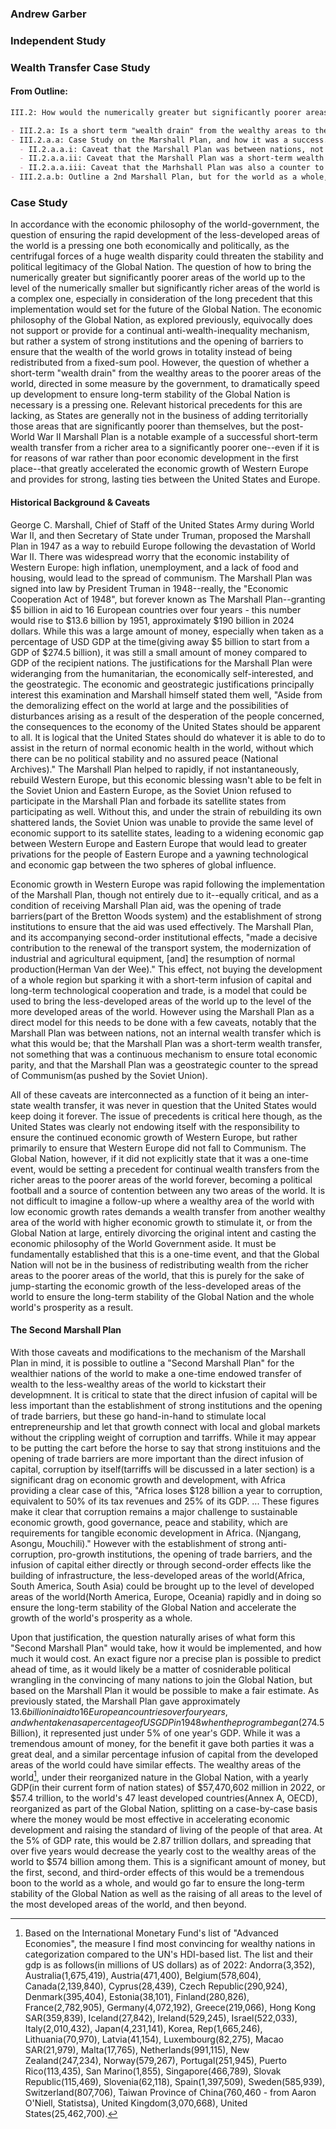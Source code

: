 ### Andrew Garber

### Independent Study

### Wealth Transfer Case Study

#### From Outline:

```markdown
III.2: How would the numerically greater but significantly poorer areas of the world be brought up to the level of the numerically smaller but significantly richer areas of the world?

- III.2.a: Is a short term "wealth drain" from the wealthy areas to the poorer areas of the world, directed in some measure by the government, to dramatically speed up development to ensure long-term stability of the Global Nation necessary? At what scale should this take place? [Must link back to III.1.a, and the economic philosophy of the Global Nation to ensure consistency]
- III.2.a.a: Case Study on the Marshall Plan, and how it was a success.
  - II.2.a.a.i: Caveat that the Marshall Plan was between nations, not an internal wealth transfer which is what this would be.
  - II.2.a.a.ii: Caveat that the Marshall Plan was a short-term wealth transfer, not something that was a continuous mechanism of wealth transfer.
  - II.2.a.a.iii: Caveat that the Marhshall Plan was also a counter to the Soviet Union, and not just a humanitarian/developmental effort.
- III.2.a.b: Outline a 2nd Marshall Plan, but for the world as a whole, but how the most effective thing will be the implementation of strong institutions and the opening of barriers, not direct wealth transfer.
```

### Case Study

In accordance with the economic philosophy of the world-government, the question of ensuring the rapid development of the less-developed areas of the world is a pressing one both economically and politically, as the centrifugal forces of a huge wealth disparity could threaten the stability and political legitimacy of the Global Nation. The question of how to bring the numerically greater but significantly poorer areas of the world up to the level of the numerically smaller but significantly richer areas of the world is a complex one, especially in consideration of the long precedent that this implementation would set for the future of the Global Nation. The economic philosophy of the Global Nation, as explored previously, equivocally does not support or provide for a continual anti-wealth-inequality mechanism, but rather a system of strong institutions and the opening of barriers to ensure that the wealth of the world grows in totality instead of being redistributed from a fixed-sum pool. However, the question of whether a short-term "wealth drain" from the wealthy areas to the poorer areas of the world, directed in some measure by the government, to dramatically speed up development to ensure long-term stability of the Global Nation is necessary is a pressing one. Relevant historical precedents for this are lacking, as States are generally not in the business of adding territorially those areas that are significantly poorer than themselves, but the post-World War II Marshall Plan is a notable example of a successful short-term wealth transfer from a richer area to a significantly poorer one--even if it is for reasons of war rather than poor economic development in the first place--that greatly accelerated the economic growth of Western Europe and provides for strong, lasting ties between the United States and Europe.

#### Historical Background & Caveats

George C. Marshall, Chief of Staff of the United States Army during World War II, and then Secretary of State under Truman, proposed the Marshall Plan in 1947 as a way to rebuild Europe following the devastation of World War II. There was widespread worry that the economic instability of Western Europe: high inflation, unemployment, and a lack of food and housing, would lead to the spread of communism. The Marshall Plan was signed into law by President Truman in 1948--really, the "Economic Cooperation Act of 1948", but forever known as The Marshall Plan--granting $5 billion in aid to 16 European countries over four years - this number would rise to $13.6 billion by 1951, approximately $190 billion in 2024 dollars. While this was a large amount of money, especially when taken as a percentage of USD GDP at the time(giving away $5 billion to start from a GDP of $274.5 billion), it was still a small amount of money compared to GDP of the recipient nations. The justifications for the Marshall Plan were wideranging from the humanitarian, the economically self-interested, and the geostrategic. The economic and geostrategic justifications principally interest this examination and Marshall himself stated them well, "Aside from the demoralizing effect on the world at large and the possibilities of disturbances arising as a result of the desperation of the people concerned, the consequences to the economy of the United States should be apparent to all. It is logical that the United States should do whatever it is able to do to assist in the return of normal economic health in the world, without which there can be no political stability and no assured peace (National Archives)." The Marshall Plan helped to rapidly, if not instantaneously, rebuild Western Europe, but this economic blessing wasn't able to be felt in the Soviet Union and Eastern Europe, as the Soviet Union refused to participate in the Marshall Plan and forbade its satellite states from participating as well. Without this, and under the strain of rebuilding its own shattered lands, the Soviet Union was unable to provide the same level of economic support to its satellite states, leading to a widening economic gap between Western Europe and Eastern Europe that would lead to greater privations for the people of Eastern Europe and a yawning technological and economic gap between the two spheres of global influence.

Economic growth in Western Europe was rapid following the implementation of the Marshall Plan, though not entirely due to it--equally critical, and as a condition of receiving Marshall Plan aid, was the opening of trade barriers(part of the Bretton Woods system) and the establishment of strong institutions to ensure that the aid was used effectively. The Marshall Plan, and its accompanying second-order institutional effects, "made a decisive contribution to the renewal of the transport system, the modernization of industrial and agricultural equipment, [and] the resumption of normal production(Herman Van der Wee)." This effect, not buying the development of a whole region but sparking it with a short-term infusion of capital and long-term technological cooperation and trade, is a model that could be used to bring the less-developed areas of the world up to the level of the more developed areas of the world. However using the Marshall Plan as a direct model for this needs to be done with a few caveats, notably that the Marshall Plan was between nations, not an internal wealth transfer which is what this would be; that the Marshall Plan was a short-term wealth transfer, not something that was a continuous mechanism to ensure total economic parity, and that the Marshall Plan was a geostrategic counter to the spread of Communism(as pushed by the Soviet Union).

All of these caveats are interconnected as a function of it being an inter-state wealth transfer, it was never in question that the United States would keep doing it forever. The issue of precedents is critical here though, as the United States was clearly not endowing itself with the responsibility to ensure the continued economic growth of Western Europe, but rather primarily to ensure that Western Europe did not fall to Communism. The Global Nation, however, if it did not explicitly state that it was a one-time event, would be setting a precedent for continual wealth transfers from the richer areas to the poorer areas of the world forever, becoming a political football and a source of contention between any two areas of the world. It is not difficult to imagine a follow-up where a wealthy area of the world with low economic growth rates demands a wealth transfer from another wealthy area of the world with higher economic growth to stimulate it, or from the Global Nation at large, entirely divorcing the original intent and casting the economic philosophy of the World Government aside. It must be fundamentally established that this is a one-time event, and that the Global Nation will not be in the business of redistributing wealth from the richer areas to the poorer areas of the world, that this is purely for the sake of jump-starting the economic growth of the less-developed areas of the world to ensure the long-term stability of the Global Nation and the whole world's prosperity as a result.

#### The Second Marshall Plan

With those caveats and modifications to the mechanism of the Marshall Plan in mind, it is possible to outline a "Second Marshall Plan" for the wealthier nations of the world to make a one-time endowed transfer of wealth to the less-wealthy areas of the world to kickstart their developmnent. It is critical to state that the direct infusion of capital will be less important than the establishment of strong institutions and the opening of trade barriers, but these go hand-in-hand to stimulate local entrepreneurship and let that growth connect with local and global markets without the crippling weight of corruption and tarriffs. While it may appear to be putting the cart before the horse to say that strong instituions and the opening of trade barriers are more important than the direct infusion of capital, corruption by itself(tarriffs will be discussed in a later section) is a significant drag on economic growth and development, with Africa providing a clear case of this, "Africa loses $128 billion a year to corruption, equivalent to 50% of its tax revenues and 25% of its GDP. ... These figures make it clear that corruption remains a major challenge to sustainable economic growth, good governance, peace and stability, which are requirements for tangible economic development in Africa. (Njangang, Asongu, Mouchili)." However with the establishment of strong anti-corruption, pro-growth institutions, the opening of trade barriers, and the infusion of capital either directly or through second-order effects like the building of infrastructure, the less-developed areas of the world(Africa, South America, South Asia) could be brought up to the level of developed areas of the world(North America, Europe, Oceania) rapidly and in doing so ensure the long-term stability of the Global Nation and accelerate the growth of the world's prosperity as a whole.

Upon that justification, the question naturally arises of what form this "Second Marshall Plan" would take, how it would be implemented, and how much it would cost. An exact figure nor a precise plan is possible to predict ahead of time, as it would likely be a matter of cosniderable political wrangling in the convincing of many nations to join the Global Nation, but based on the Marshall Plan it would be possible to make a fair estimate. As previously stated, the Marshall Plan gave approximately $13.6 billion in aid to 16 European countries over four years, and when taken as a percentage of US GDP in 1948 when the program began($274.5 Billion), it represented just under 5% of one year's GDP. While it was a tremendous amount of money, for the benefit it gave both parties it was a great deal, and a similar percentage infusion of capital from the developed areas of the world could have similar effects. The wealthy areas of the world[^1], under their reorganized nature in the Global Nation, with a yearly GDP(in their current form of nation states) of $57,470,602 million in 2022, or $57.4 trillion, to the world's 47 least developed countries(Annex A, OECD), reorganized as part of the Global Nation, splitting on a case-by-case basis where the money would be most effective in accelerating economic development and raising the standard of living of the people of that area. At the 5% of GDP rate, this would be 2.87 trillion dollars, and spreading that over five years would decrease the yearly cost to the wealthy areas of the world to $574 billion among them. This is a significant amount of money, but the first, second, and third-order effects of this would be a tremendous boon to the world as a whole, and would go far to ensure the long-term stability of the Global Nation as well as the raising of all areas to the level of the most developed areas of the world, and then beyond.

[^1]: Based on the International Monetary Fund's list of "Advanced Economies", the measure I find most convincing for wealthy nations in categorization compared to the UN's HDI-based list. The list and their gdp is as follows(in millions of US dollars) as of 2022: Andorra(3,352), Australia(1,675,419), Austria(471,400), Belgium(578,604), Canada(2,139,840), Cyprus(28,439), Czech Republic(290,924), Denmark(395,404), Estonia(38,101), Finland(280,826), France(2,782,905), Germany(4,072,192), Greece(219,066), Hong Kong SAR(359,839), Iceland(27,842), Ireland(529,245), Israel(522,033), Italy(2,010,432), Japan(4,231,141), Korea, Rep(1,665,246), Lithuania(70,970), Latvia(41,154), Luxembourg(82,275), Macao SAR(21,979), Malta(17,765), Netherlands(991,115), New Zealand(247,234), Norway(579,267), Portugal(251,945), Puerto Rico(113,435), San Marino(1,855), Singapore(466,789), Slovak Republic(115,469), Slovenia(62,118), Spain(1,397,509), Sweden(585,939), Switzerland(807,706), Taiwan Province of China(760,460 - from Aaron O'Niell, Statistsa), United Kingdom(3,070,668), United States(25,462,700).
